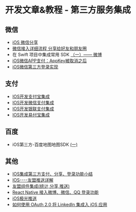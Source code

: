 # 开发文章&教程 - 第三方服务集成
## 微信
- [iOS 微信分享][1]
- [微信接入详细流程 分享给好友和朋友圈][2]
- 在 Swift 项目中集成常用 SDK [（一）—— 微博][3]
- [iOS微信APP支付：AppKey被取消之后][4]
- [iOS微信第三方登录实现][5]

## 支付
- [IOS开发支付宝集成][6]
- [IOS开发微信支付集成][7]
- [IOS开发银联支付集成][8]
- [IOS开发易付宝集成][9]

## 百度
- iOS第三方-百度地图地图SDK [(一)][10]

## 其他
- [IOS集成第三方支付、分享、登录功能小结][11]
- [IOS----友盟推送详解][12]
- [友盟组件集成(统计,分享,推送)][13]
- [React Native 接入微博、微信、QQ 登录功能][14]
- [iOS极光推送][15]
- [如何使用 OAuth 2.0 将 LinkedIn 集成入 iOS 应用][16]

[1]:	http://www.cnblogs.com/czq1989/p/5074977.html "iOS 微信分享"
[2]:	http://www.cnblogs.com/ithongjie/p/5125055.html "微信接入详细流程 分享给好友和朋友圈"
[3]:	https://autolayout.club/2016/01/12/%E5%9C%A8-Swift-%E9%A1%B9%E7%9B%AE%E4%B8%AD%E9%9B%86%E6%88%90%E5%B8%B8%E7%94%A8-SDK%EF%BC%88%E4%B8%80%EF%BC%89%E2%80%94%E2%80%94-%E5%BE%AE%E5%8D%9A/ "在 Swift 项目中集成常用 SDK（一）—— 微博"
[4]:	http://www.cocoachina.com/ios/20160126/15075.html
[5]:	http://www.jianshu.com/p/0c3df308bcb3 "iOS微信第三方登录实现"
[6]:	http://www.jianshu.com/p/2b9bbfcb7ec4 "IOS开发支付宝集成"
[7]:	http://www.jianshu.com/p/f80b73cac052 "IOS开发微信支付集成"
[8]:	http://www.jianshu.com/p/1a06cc1aebd7 "IOS开发银联支付集成"
[9]:	http://www.jianshu.com/p/9e8e4e96fc79 "IOS开发易付宝集成"
[10]:	http://www.cnblogs.com/hxwj/p/5146090.html "iOS第三方-百度地图地图SDK(一)"
[11]:	http://www.jianshu.com/p/5ba888badebd "IOS集成第三方支付、分享、登录功能小结"
[12]:	http://www.cnblogs.com/xiaoliao/p/5119570.html "IOS----友盟推送详解"
[13]:	http://www.jianshu.com/p/13d452679845 "友盟组件集成(统计,分享,推送)"
[14]:	http://www.cnblogs.com/parry/p/react_native_sns_weibo_wechat_qq_login.html "React Native 接入微博、微信、QQ 登录功能"
[15]:	http://www.cnblogs.com/leixu/p/5163876.html "iOS极光推送"
[16]:	http://swift.gg/2016/02/03/linkedin-sign-in/ "如何使用 OAuth 2.0 将 LinkedIn 集成入 iOS 应用"